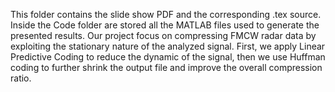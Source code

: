 This folder contains the slide show PDF and the corresponding .tex source. Inside the Code folder are stored all the MATLAB files used to generate the presented results.
Our project focus on compressing FMCW radar data by exploiting the stationary nature of the analyzed signal.
First, we apply Linear Predictive Coding to reduce the dynamic of the signal, then we use Huffman coding to further shrink the output file and improve the overall compression ratio.
